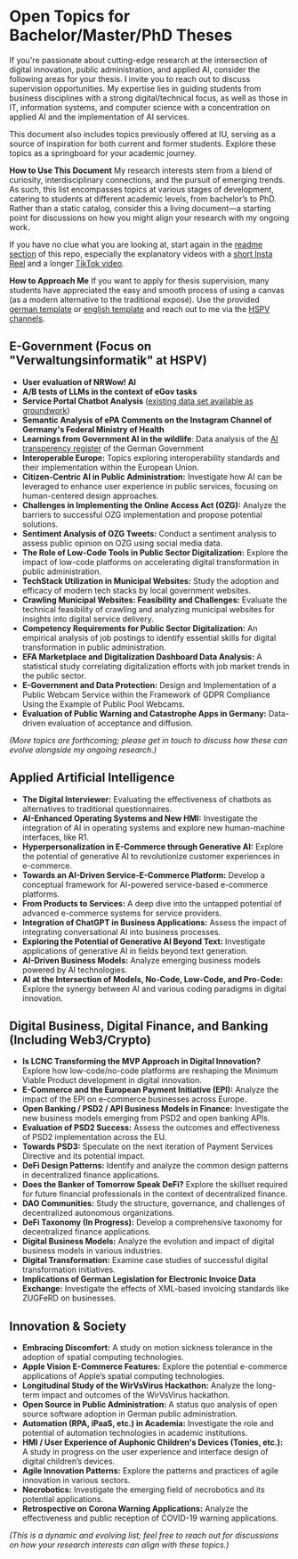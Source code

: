 # Open Topics for Bachelor/Master/PhD Theses

If you're passionate about cutting-edge research at the intersection of digital innovation, public administration, and applied AI, consider the following areas for your thesis. I invite you to reach out to discuss supervision opportunities. My expertise lies in guiding students from business disciplines with a strong digital/technical focus, as well as those in IT, information systems, and computer science with a concentration on applied AI and the implementation of AI services.

This document also includes topics previously offered at IU, serving as a source of inspiration for both current and former students. Explore these topics as a springboard for your academic journey.

**How to Use This Document**
My research interests stem from a blend of curiosity, interdisciplinary connections, and the pursuit of emerging trends. As such, this list encompasses topics at various stages of development, catering to students at different academic levels, from bachelor’s to PhD. Rather than a static catalog, consider this a living document—a starting point for discussions on how you might align your research with my ongoing work.

If you have no clue what you are looking at, start again in the [readme section](https://github.com/nicolaikrueger/thesis_canvas/tree/main) of this repo, especially the explanatory videos with a [short Insta Reel](https://www.instagram.com/reel/C-98RDWNE_B/) and a longer [TikTok video](https://www.tiktok.com/@nicolaikrueger/video/7405870738902666529).

**How to Approach Me** If you want to apply for thesis supervision, many students have appreciated the easy and smooth process of using a canvas (as a modern alternative to the traditional exposé). Use the provided [german template](https://github.com/nicolaikrueger/thesis_canvas/blob/main/Thesis%20Design%20Canvas%20-%20DE.jpg) or [english template](https://github.com/nicolaikrueger/thesis_canvas/blob/main/Thesis%20Design%20Canvas%20-%20EN.jpg) and reach out to me via the [HSPV channels](https://www.hspv.nrw.de/organisation/personalverzeichnis/eintrag/dr-nicolai-krueger).

## E-Government (Focus on "Verwaltungsinformatik" at HSPV)
- **User evaluation of NRWow! AI**
- **A/B tests of LLMs in the context of eGov tasks**
- **Service Portal Chatbot Analysis** ([existing data set available as groundwork](https://github.com/nicolaikrueger/german-municipal-chatbot-dataset))
- **Semantic Analysis of ePA Comments on the Instagram Channel of Germany's Federal Ministry of Health**
- **Learnings from Government AI in the wildlife**: Data analysis of the [AI transperency register](https://maki.beki.bund.de/a/bmi-makimo-app/tabelle) of the German Government
- **Interoperable Europe:** Topics exploring interoperability standards and their implementation within the European Union.
- **Citizen-Centric AI in Public Administration:** Investigate how AI can be leveraged to enhance user experience in public services, focusing on human-centered design approaches.
- **Challenges in Implementing the Online Access Act (OZG):** Analyze the barriers to successful OZG implementation and propose potential solutions.
- **Sentiment Analysis of OZG Tweets:** Conduct a sentiment analysis to assess public opinion on OZG using social media data.
- **The Role of Low-Code Tools in Public Sector Digitalization:** Explore the impact of low-code platforms on accelerating digital transformation in public administration.
- **TechStack Utilization in Municipal Websites:** Study the adoption and efficacy of modern tech stacks by local government websites.
- **Crawling Municipal Websites: Feasibility and Challenges:** Evaluate the technical feasibility of crawling and analyzing municipal websites for insights into digital service delivery.
- **Competency Requirements for Public Sector Digitalization:** An empirical analysis of job postings to identify essential skills for digital transformation in public administration.
- **EFA Marketplace and Digitalization Dashboard Data Analysis:** A statistical study correlating digitalization efforts with job market trends in the public sector.
- **E-Government and Data Protection:** Design and Implementation of a Public Webcam Service within the Framework of GDPR Compliance Using the Example of Public Pool Webcams.
- **Evaluation of Public Warning and Catastrophe Apps in Germany:** Data-driven evaluation of acceptance and diffusion.
  
*(More topics are forthcoming; please get in touch to discuss how these can evolve alongside my ongoing research.)*

## Applied Artificial Intelligence
- **The Digital Interviewer:** Evaluating the effectiveness of chatbots as alternatives to traditional questionnaires.
- **AI-Enhanced Operating Systems and New HMI:** Investigate the integration of AI in operating systems and explore new human-machine interfaces, like R1.
- **Hyperpersonalization in E-Commerce through Generative AI:** Explore the potential of generative AI to revolutionize customer experiences in e-commerce.
- **Towards an AI-Driven Service-E-Commerce Platform:** Develop a conceptual framework for AI-powered service-based e-commerce platforms.
- **From Products to Services:** A deep dive into the untapped potential of advanced e-commerce systems for service providers.
- **Integration of ChatGPT in Business Applications:** Assess the impact of integrating conversational AI into business processes.
- **Exploring the Potential of Generative AI Beyond Text:** Investigate applications of generative AI in fields beyond text generation.
- **AI-Driven Business Models:** Analyze emerging business models powered by AI technologies.
- **AI at the Intersection of Models, No-Code, Low-Code, and Pro-Code:** Explore the synergy between AI and various coding paradigms in digital innovation.

## Digital Business, Digital Finance, and Banking (Including Web3/Crypto)
- **Is LCNC Transforming the MVP Approach in Digital Innovation?** Explore how low-code/no-code platforms are reshaping the Minimum Viable Product development in digital innovation.
- **E-Commerce and the European Payment Initiative (EPI):** Analyze the impact of the EPI on e-commerce businesses across Europe.
- **Open Banking / PSD2 / API Business Models in Finance:** Investigate the new business models emerging from PSD2 and open banking APIs.
- **Evaluation of PSD2 Success:** Assess the outcomes and effectiveness of PSD2 implementation across the EU.
- **Towards PSD3:** Speculate on the next iteration of Payment Services Directive and its potential impact.
- **DeFi Design Patterns:** Identify and analyze the common design patterns in decentralized finance applications.
- **Does the Banker of Tomorrow Speak DeFi?** Explore the skillset required for future financial professionals in the context of decentralized finance.
- **DAO Communities:** Study the structure, governance, and challenges of decentralized autonomous organizations.
- **DeFi Taxonomy (In Progress):** Develop a comprehensive taxonomy for decentralized finance applications.
- **Digital Business Models:** Analyze the evolution and impact of digital business models in various industries.
- **Digital Transformation:** Examine case studies of successful digital transformation initiatives.
- **Implications of German Legislation for Electronic Invoice Data Exchange:** Investigate the effects of XML-based invoicing standards like ZUGFeRD on businesses.

## Innovation & Society
- **Embracing Discomfort:** A study on motion sickness tolerance in the adoption of spatial computing technologies.
- **Apple Vision E-Commerce Features:** Explore the potential e-commerce applications of Apple’s spatial computing technologies.
- **Longitudinal Study of the WirVsVirus Hackathon:** Analyze the long-term impact and outcomes of the WirVsVirus hackathon.
- **Open Source in Public Administration:** A status quo analysis of open source software adoption in German public administration.
- **Automation (RPA, iPaaS, etc.) in Academia:** Investigate the role and potential of automation technologies in academic institutions.
- **HMI / User Experience of Auphonic Children's Devices (Tonies, etc.):** A study in progress on the user experience and interface design of digital children’s devices.
- **Agile Innovation Patterns:** Explore the patterns and practices of agile innovation in various sectors.
- **Necrobotics:** Investigate the emerging field of necrobotics and its potential applications.
- **Retrospective on Corona Warning Applications:** Analyze the effectiveness and public reception of COVID-19 warning applications.

*(This is a dynamic and evolving list; feel free to reach out for discussions on how your research interests can align with these topics.)*

